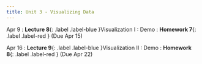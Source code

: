 ```yaml
---
title: Unit 3 - Visualizing Data
---
```


Apr 9
: **Lecture 8**{: .label .label-blue }Visualization I
  : Demo
: **Homework 7**{: .label .label-red } (Due Apr 15)

Apr 16
: **Lecture 9**{: .label .label-blue }Visualization II
  : Demo
: **Homework 8**{: .label .label-red } (Due Apr 22)
